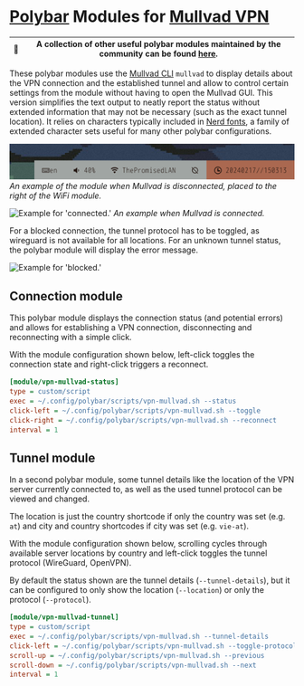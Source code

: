 # [Polybar](https://polybar.github.io/) Modules for [Mullvad VPN](https://mullvad.net/)

| 💬 | A collection of other useful polybar modules maintained by the community can be found [here](https://github.com/polybar/polybar-scripts). |
|---|--------------------------------------|

These polybar modules use the [Mullvad CLI](https://mullvad.net/help/how-use-mullvad-cli/) `mullvad` to display details about the VPN connection and the established tunnel and allow to control certain settings from the module without having to open the Mullvad GUI. This version simplifies the text output to neatly report the status without extended information that may not be necessary (such as the exact tunnel location). It relies on characters typically included in [Nerd fonts](https://www.nerdfonts.com/), a family of extended character sets useful for many other polybar configurations.

![Example for 'disconnected.'](assets/screenshots/disconn.png?raw=true)
*An example of the module when Mullvad is disconnected, placed to the right of the WiFi module.*

![Example for 'connected.'](https://github.com/nlysne/polybar-modules-mullvad/tree/main/assets/screenshots/conn.png?raw=true)
*An example when Mullvad is connected.*

For a blocked connection, the tunnel protocol has to be toggled, as wireguard is not available for all locations.
For an unknown tunnel status, the polybar module will display the error message.

![Example for 'blocked.'](https://github.com/nlysne/polybar-modules-mullvad/tree/main/assets/screenshots/blocked.png?raw=true)

## Connection module

This polybar module displays the connection status (and potential errors) and allows for establishing a VPN connection, disconnecting and reconnecting with a simple click.

With the module configuration shown below, left-click toggles the connection state and right-click triggers a reconnect.

```ini
[module/vpn-mullvad-status]
type = custom/script
exec = ~/.config/polybar/scripts/vpn-mullvad.sh --status
click-left = ~/.config/polybar/scripts/vpn-mullvad.sh --toggle
click-right = ~/.config/polybar/scripts/vpn-mullvad.sh --reconnect
interval = 1
```

## Tunnel module

In a second polybar module, some tunnel details like the location of the VPN server currently connected to, as well as the used tunnel protocol can be viewed and changed.

The location is just the country shortcode if only the country was set (e.g. `at`) and city and country shortcodes if city was set (e.g. `vie-at`).

With the module configuration shown below, scrolling cycles through available server locations by country and left-click toggles the tunnel protocol (WireGuard, OpenVPN).

By default the status shown are the tunnel details (`--tunnel-details`), but it can be configured to only show the location (`--location`) or only the protocol (`--protocol`).

```ini
[module/vpn-mullvad-tunnel]
type = custom/script
exec = ~/.config/polybar/scripts/vpn-mullvad.sh --tunnel-details
click-left = ~/.config/polybar/scripts/vpn-mullvad.sh --toggle-protocol
scroll-up = ~/.config/polybar/scripts/vpn-mullvad.sh --previous
scroll-down = ~/.config/polybar/scripts/vpn-mullvad.sh --next
interval = 1
```
